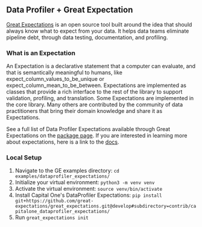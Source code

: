 ## Data Profiler + Great Expectation
[Great Expectations](https://greatexpectations.io/) is an open source tool built around the idea that should always know what to expect from your data. It helps data teams eliminate pipeline debt, through data testing, documentation, and profiling.

### What is an Expectation
An Expectation is a declarative statement that a computer can evaluate, and that is semantically meaningful to humans, like expect_column_values_to_be_unique or expect_column_mean_to_be_between. 
Expectations are implemented as classes that provide a rich interface to the rest of the library to support validation, profiling, and translation. 
Some Expectations are implemented in the core library. 
Many others are contributed by the community of data practitioners that bring their domain knowledge and share it as Expectations.

See a full list of Data Profiler Expectations available through Great Expectations on the [package page](https://greatexpectations.io/packages/capitalone_dataprofiler_expectations). 
If you are interested in learning more about expectations, here is a link to the [docs](https://greatexpectations.io/expectations).

### Local Setup
1. Navigate to the GE examples directory: `cd examples/dataprofiler_expectations/`
2. Initialize your virtual environment: `python3 -m venv venv`
3. Activate the virtual environment: `source venv/bin/activate`
4. Install Capital One's DataProfiler Expectations: `pip install git+https://github.com/great-expectations/great_expectations.git@develop#subdirectory=contrib/capitalone_dataprofiler_expectations/`
5. Run `great_expectations init`
